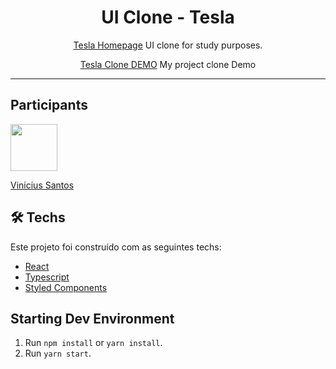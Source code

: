 <h1 align="center">
UI Clone - Tesla
</h1>

<p align="center"><a href="https://tesla.com">Tesla Homepage</a> UI clone for study purposes.</p>
<p align="center"><a href="https://tesla-fawn.vercel.app/">Tesla Clone DEMO</a> My project clone Demo</p>

<hr>

## Participants

[<img src="https://avatars2.githubusercontent.com/u/62895999?s=460&u=651954fae6e2d9eccb2386892f6f324492393756&v=4" width="75px;"/>](https://github.com/Vinidevsantos)

[Vinicius Santos](https://github.com/Vinidevsantos)

## 🛠 Techs

Este projeto foi construído com as seguintes techs:

- [React](https://pt-br.reactjs.org/)
- [Typescript](https://www.typescriptlang.org/)
- [Styled Components](https://styled-components.com/)

## Starting Dev Environment

1. Run `npm install` or `yarn install`.<br />
2. Run `yarn start`.<br />
